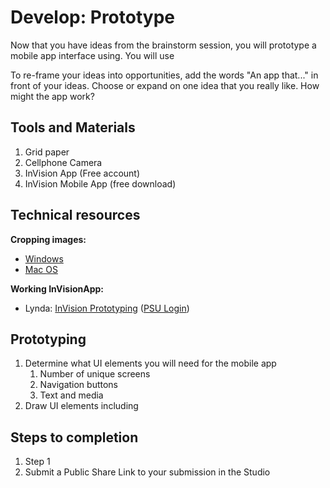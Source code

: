 # Develop: Prototype

Now that you have ideas from the brainstorm session, you will prototype a mobile app interface using. You will use

To re-frame your ideas into opportunities, add the words "An app that..." in front of your ideas. Choose or expand on one idea that you really like. How might the app work?

## Tools and Materials

1. Grid paper
2. Cellphone Camera
3. InVision App \(Free account\)
4. InVision Mobile App \(free download\)

## Technical resources

**Cropping images:**

* [Windows](http://www.tech-recipes.com/rx/56624/how-to-rotate-crop-photos-in-windows-10/)
* [Mac OS](http://osxdaily.com/2014/06/16/crop-image-mac-preview/)

**Working InVisionApp:**

* Lynda: [InVision Prototyping](https://www.lynda.com/Flinto-tutorials/Invision-prototyping/452520/493200-4.html) \([PSU Login](https://lynda.psu.edu)\)

## Prototyping

1. Determine what UI elements you will need for the mobile app
   1. Number of unique screens
   2. Navigation buttons
   3. Text and media
2. Draw UI elements including

## Steps to completion

1. Step 1
2. Submit a Public Share Link to your submission in the Studio



